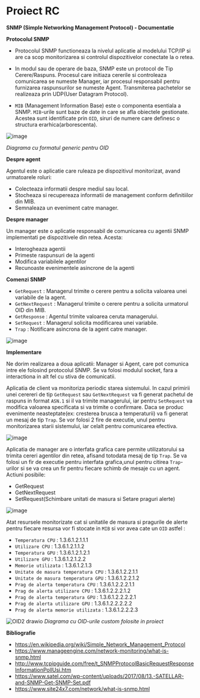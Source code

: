 # Proiect RC
**SNMP (Simple Networking Management Protocol) - Documentatie**

**Protocolul SNMP**

- Protocolul SNMP functioneaza la nivelul aplicatie al modelului TCP/IP si are ca scop monitorizarea si controlul dispozitivelor conectate la o retea. 

- In modul sau de operare de baza, SNMP este un protocol de Tip Cerere/Raspuns. Procesul care initiaza cererile si controleaza comunicarea se numeste Manager, iar procesul responsabil pentru furnizarea raspunsurilor se numeste Agent. Transmiterea pachetelor se realizeaza prin UDP(User Datagram Protocol).

- `MIB` (Management Information Base) este o componenta esentiala a SNMP. `MIB`-urile sunt baze de date in care se afla obiectele gestionate. Acestea sunt identificate prin `OID`, siruri de numere care definesc o structura erarhica(arborescenta).

![image](https://github.com/user-attachments/assets/185be542-d627-4285-b817-b8a97ee7b483)

  *Diagrama cu formatul generic pentru OID*


**Despre agent**

Agentul este o aplicatie care ruleaza pe dispozitivul monitorizat, avand urmatoarele roluri:
- Colecteaza informatii despre mediul sau local.
- Stocheaza si recupereaza informatii de management conform definitiilor din MIB.
- Semnaleaza un eveniment catre manager.

**Despre manager**

Un manager este o aplicatie responsabil de comunicarea cu agentii SNMP implementati pe dispozitivele din retea. Acesta:
- Interogheaza agentii
- Primeste raspunsuri de la agenti
- Modifica variabilele agentilor
- Recunoaste evenimentele asincrone de la agenti

**Comenzi SNMP**
- `GetRequest` : Managerul trimite o cerere pentru a solicita valoarea unei variabile de la agent.
- `GetNextRequest` : Managerul trimite o cerere pentru a solicita urmatorul OID din MIB.
- `GetResponse` : Agentul trimite valoarea ceruta managerului.
- `SetRequest` : Managerul solicita modificarea unei variabile.
- `Trap` : Notificare asincrona de la agent catre manager.

![image](https://github.com/user-attachments/assets/f8ff02ca-e83e-4e27-ba7c-d553865cf4cd)


**Implementare**

Ne dorim realizarea a doua aplicatii: Manager si Agent, care pot comunica intre ele folosind protocolul SNMP. Se va folosi modulul socket, fara a interactiona in alt fel cu stiva de comunicatii.

Aplicatia de client va monitoriza periodic starea sistemului. In cazul primirii unei cerereri de tip `GetRequest` sau `GetNextRequest` va fi generat pachetul de raspuns in format `ASN.1` si il va trimite managerului, iar pentru `SetRequest` va modifica valoarea specificata si va trimite o confirmare. Daca se produc evenimente neasteptate(ex: cresterea brusca a temperaturii) va fi generat un mesaj de tip `Trap`. Se vor folosi 2 fire de executie, unul pentru monitorizarea starii sistemului, iar celalt pentru comunicarea efectiva.

![image](https://github.com/user-attachments/assets/86ea98ce-02ba-4ccf-b7cb-9da2d1bd98f0)

Aplicatia de manager are o interfata grafica care permite utilizatorului sa trimita cereri agentilor din retea, afisand totodata mesaj de tip `Trap`. Se va folosi un fir de executie pentru interfata grafica,unul pentru citirea `Trap`-urilor si se va crea un fir pentru fiecare schimb de mesaje cu un agent.
Actiuni posibile:
- GetRequest
- GetNextRequest
- SetRequest(Schimbare unitati de masura si Setare praguri alerte)

![image](https://github.com/user-attachments/assets/ad5f4b09-f895-412d-90a4-5623dab30061)

Atat resursele monitorizate cat si unitatile de masura si pragurile de alerte pentru fiecare resursa vor fi stocate in `MIB` si vor avea cate un `OID` astfel :
- `Temperatura CPU` : 1.3.6.1.2.1.1.1
- `Utilizare CPU` : 1.3.6.1.2.1.1.2
- `Temperatura GPU` : 1.3.6.1.2.1.2.1
- `Utilizare GPU` : 1.3.6.1.2.1.2.2
- `Memorie utilizata` : 1.3.6.1.2.1.3
- `Unitate de masura temperatura CPU` : 1.3.6.1.2.2.1.1
- `Unitate de masura temperatura GPU` : 1.3.6.1.2.2.1.2
- `Prag de alerta temperatura CPU` : 1.3.6.1.2.2.2.1.1
- `Prag de alerta utilizare CPU` : 1.3.6.1.2.2.2.1.2
- `Prag de alerta temperatura GPU` : 1.3.6.1.2.2.2.2.1
- `Prag de alerta utilizare GPU` : 1.3.6.1.2.2.2.2.2
- `Prag de alerta memorie utilizata` : 1.3.6.1.2.2.2.3

![OID2 drawio](https://github.com/user-attachments/assets/0befa480-c427-4027-92e6-bf8bb384f8a2)
  *Diagrama cu OID-urile custom folosite in proiect*


**Bibliografie**
- https://en.wikipedia.org/wiki/Simple_Network_Management_Protocol
- https://www.manageengine.com/network-monitoring/what-is-snmp.html
- http://www.tcpipguide.com/free/t_SNMPProtocolBasicRequestResponseInformationPollUsi.htm
- https://www.satel.com/wp-content/uploads/2017/08/13.-SATELLAR-and-SNMP-Get-SNMP-Set.pdf
- https://www.site24x7.com/network/what-is-snmp.html
